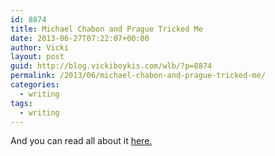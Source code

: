 ```yaml
---
id: 8874
title: Michael Chabon and Prague Tricked Me
date: 2013-06-27T07:22:07+00:00
author: Vicki
layout: post
guid: http://blog.vickiboykis.com/wlb/?p=8874
permalink: /2013/06/michael-chabon-and-prague-tricked-me/
categories:
  - writing
tags:
  - writing
---
```

And you can read all about it <a href="http://papertapemag.com/post/53998753610/michael-chabon-tricked-me" target="_blank">here. </a>